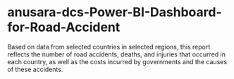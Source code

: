 # anusara-dcs-Power-BI-Dashboard-for-Road-Accident
Based on data from selected countries in selected regions, this report reflects the number of road accidents, deaths, and injuries that occurred in each country, as well as the costs incurred by governments and the causes of these accidents.
